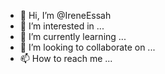 - 👋 Hi, I’m @IreneEssah
- 👀 I’m interested in ...
- 🌱 I’m currently learning ...
- 💞️ I’m looking to collaborate on ...
- 📫 How to reach me ...

<!---
IreneEssah/IreneEssah is a ✨ special ✨ repository because its `README.md` (this file) appears on your GitHub profile.
You can click the Preview link to take a look at  changes.
--->
